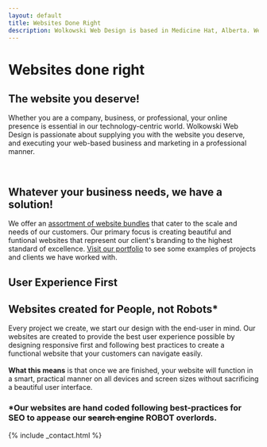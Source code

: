 ```yaml
---
layout: default
title: Websites Done Right
description: Wolkowski Web Design is based in Medicine Hat, Alberta. We specialize in creating beautiful, responsive, and functional websites.
---
```

<div class="ie-11">
<div class="parallax-main parallax-first">
	<h1>Websites done right</h1>
    <a href="#scrolled" class="chevron-down">
        <i class="fas fa-angle-down"></i>
    </a>
</div>
</div>
<div class="ie-11">
<div class="parallax-main parallax-block" id="scrolled">
	<div class="content">
    <h2>The website you deserve!</h2>
    <p>Whether you are a company, business, or professional, your online presence is essential in our technology-centric world. Wolkowski Web Design is passionate about supplying you with the website you deserve, and executing your web-based business and marketing in a professional manner.</p>
<br>
<h2>Whatever your business needs, we have a solution!</h2>
<p>We offer an <a href="{{ site.baseurl}}/pricing#scrolldown">assortment of website bundles</a> that cater to the scale and needs of our customers. Our primary focus is creating beautiful and funtional websites that represent our client's branding to the highest standard of excellence. <a href="/portfolio#projects">Visit our portfolio</a> to see some examples of projects and clients we have worked with.</p>
	</div>
</div>
</div>
<div class="ie-11">
<div class="parallax-main parallax-second">
	<h2 id="large-text">User Experience First</h2>
</div>
</div>
<div class="ie-11">
<div class="parallax-main parallax-block">
	<div class="content">
    <h2>Websites created for People, not Robots*</h2>
    <p>Every project we create, we start our design with the end-user in mind. Our websites are created to provide the best user experience possible by designing responsive first and following best practices to create a functional website that your customers can navigate easily.<br><br><strong>What this means</strong> is that once we are finished, your website will function in a smart, practical manner on all devices and screen sizes without sacrificing a beautiful user interface.</p>
    <h3>*Our websites are hand coded following best-practices for SEO to appease our <strike>search engine</strike> ROBOT overlords.</h3>
	</div>
</div>
</div>
{% include _contact.html %}
